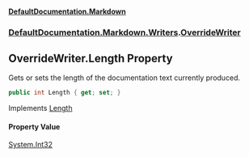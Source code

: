 #### [DefaultDocumentation\.Markdown](../../../../index.md 'index')
### [DefaultDocumentation\.Markdown\.Writers](../../../../index.md#DefaultDocumentation.Markdown.Writers 'DefaultDocumentation\.Markdown\.Writers').[OverrideWriter](index.md 'DefaultDocumentation\.Markdown\.Writers\.OverrideWriter')

## OverrideWriter\.Length Property

Gets or sets the length of the documentation text currently produced\.

```csharp
public int Length { get; set; }
```

Implements [Length](https://github.com/Doraku/DefaultDocumentation/blob/master/documentation/api/DefaultDocumentation/Api/IWriter/Length.md 'DefaultDocumentation\.Api\.IWriter\.Length')

#### Property Value
[System\.Int32](https://docs.microsoft.com/en-us/dotnet/api/System.Int32 'System\.Int32')